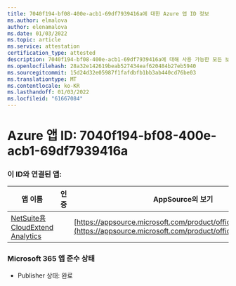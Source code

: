 ```yaml
---
title: 7040f194-bf08-400e-acb1-69df7939416a에 대한 Azure 앱 ID 정보
ms.author: elmalova
author: elenamalova
ms.date: 01/03/2022
ms.topic: article
ms.service: attestation
certification_type: attested
description: 7040f194-bf08-400e-acb1-69df7939416a에 대해 사용 가능한 모든 보안 및 규정 준수 정보입니다.
ms.openlocfilehash: 28a32e142619beab527434eaf620484b27eb5940
ms.sourcegitcommit: 15d24d32e05987f1fafdbfb1bb3ab440cd76be03
ms.translationtype: MT
ms.contentlocale: ko-KR
ms.lasthandoff: 01/03/2022
ms.locfileid: "61667084"
---
```

# <a name="azure-app-id-7040f194-bf08-400e-acb1-69df7939416a"></a>Azure 앱 ID: 7040f194-bf08-400e-acb1-69df7939416a


### <a name="apps-associated-with-this-id"></a>이 ID와 연결된 앱:
| **앱 이름** | **인증** | **AppSource의 보기** |
|--------------|---------------|-----------------------|
| [NetSuite용 CloudExtend Analytics](https://docs.microsoft.com/microsoft-365-app-certification/forward/WA200002784) |  | [https://appsource.microsoft.com/product/office/WA200002784](https://appsource.microsoft.com/product/office/WA200002784) |

### <a name="microsoft-365-app-compliance-status"></a>Microsoft 365 앱 준수 상태
- Publisher 상태: 완료
